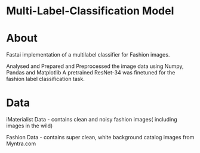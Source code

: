 # Multi-Label-Classification Model
# About

Fastai implementation of a multilabel classifier for Fashion images.

Analysed and Prepared and Preprocessed the image data using Numpy, Pandas and Matplotlib 
A pretrained ResNet-34 was finetuned for the fashion label classification task. 

# Data

iMaterialist Data - contains clean and noisy fashion images( including images in the wild)

Fashion Data - contains super clean, white background catalog images from Myntra.com
